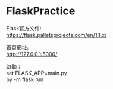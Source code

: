 # FlaskPractice

Flask官方文件:<br />
https://flask.palletsprojects.com/en/1.1.x/

首頁網址:<br />
http://127.0.0.1:5000/

啟動：<br />
set FLASK_APP=main.py<br />
py -m flask run
